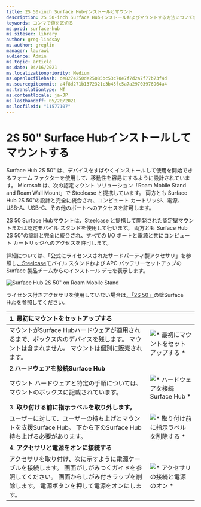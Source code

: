 ```yaml
---
title: 2S 50-inch Surface Hubインストールとマウント
description: 2S 50-inch Surface Hubインストールおよびマウントする方法について学習します。
keywords: コンマで値を区切る
ms.prod: surface-hub
ms.sitesec: library
author: greg-lindsay
ms.author: greglin
manager: laurawi
audience: Admin
ms.topic: article
ms.date: 04/16/2021
ms.localizationpriority: Medium
ms.openlocfilehash: de8274250de25085bc53c70e7f7d2a7f77b73f4d
ms.sourcegitcommit: a4f8d271b1372321c3b45fc5a7a29703976964a4
ms.translationtype: MT
ms.contentlocale: ja-JP
ms.lasthandoff: 05/20/2021
ms.locfileid: "11577107"
---
```

# <a name="install-and-mount-surface-hub-2s-50"></a>2S 50" Surface Hubインストールしてマウントする

Surface Hub 2S 50" は、デバイスをすばやくインストールして使用を開始できるフォーム ファクターを使用して、移動性を容易にするように設計されています。 Microsoft は、次の認定マウント ソリューション「Roam Mobile Stand and Roam Wall Mount」で Steelcase と提携しています。 両方とも Surface Hub 2S 50"の設計と完全に統合され、コンピュート カートリッジ、電源、USB-A、USB-C、その他のポートへのアクセスを許可します。

2S 50 Surface Hubマウントは、Steelcase と提携して開発された認定壁マウントまたは認定モバイル スタンドを使用して行います。 両方とも Surface Hub 2S 50"の設計と完全に統合され、すべての I/O ポートと電源と共にコンピュート カートリッジへのアクセスを許可します。 

詳細については、「公式に[](http://licensedhardware.azurewebsites.net/surface)ライセンスされたサードパーティ製アクセサリ」を参照し[、Steelcase](https://youtu.be/VTzdu4Skpkg)モバイル スタンドおよび APC バッテリーセットアップの Surface 製品チームからのインストール デモを表示します。

 ![Surface Hub 2S 50" on Roam Mobile Stand](images/sh2-mobile-stand.png)<br>

ライセンス付きアクセサリを使用していない場合は[、「2S 50」](surface-hub-2s-custom-install.md)の壁Surface Hubを参照してください。

| 1. **最初にマウントをセットアップする** | |
|:------ |:-------- |
| マウントがSurface Hubハードウェアが適用されるまで、ボックス内のデバイスを残します。 マウントは含まれません。 マウントは個別に販売されます。 | ![* 最初にマウントをセットアップする *](images/sh2-setup-1.png) <br> |
| 2.**ハードウェアを接続Surface Hub** | |
| マウント ハードウェアと特定の手順については、マウントのボックスに記載されています。 | ![* ハードウェアを接続Surface Hub *](images/sh2-setup-2.png) <br> |
| 3. **取り付ける前に指示ラベルを取り外します。** | |
| ユーザーに対して、ユーザーの持ち上げとマウントを支援Surface Hub。 下から下のSurface Hub持ち上げる必要があります。 | ![* 取り付け前に指示ラベルを削除する *](images/sh2-setup-3.png) <br> |
| 4. **アクセサリと電源をオンに接続する** | |
| アクセサリを取り付け、次に示すように電源ケーブルを接続します。 画面がしがみつくガイドを参照してください。 画面からしがみ付きラップを削除します。 電源ボタンを押して電源をオンにします。 | ![* アクセサリの接続と電源のオン *](images/sh2-setup-4.png) <br> |
